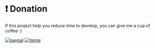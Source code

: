 # ❗ Donation
If this project help you reduce time to develop, you can give me a cup of coffee :)

[![paypal](https://www.paypalobjects.com/en_US/i/btn/btn_donateCC_LG.gif)](https://www.paypal.com/paypalme/misterkrittin)
[![tipme](https://www.truemoney.com/wp-content/uploads/2020/11/logo-truemoneywallet-300x300-1.jpg)](https://tipme.in.th/misterkrittin)
